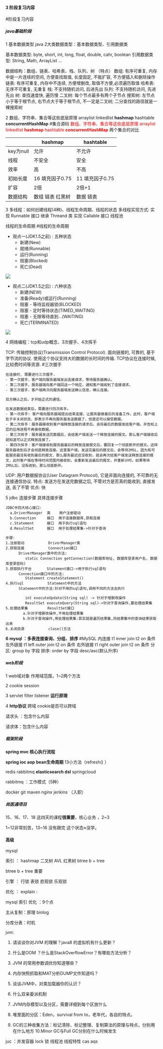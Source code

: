 #### 3 阶段复习内容
#阶段复习内容
##### java基础阶段

1 基本数据类型 java 2大类数据类型：基本数据类型、引用数据类

基本数据类型: byte, short, int, long, float, double, cahr, boolean 
引用数据类型: String, Math, ArrayList ...

数据结构：数组、链表、哈希表、栈、队列、树 （特点）
数组: 有序可重复, 内存中是一片连续的空间, 方便查找取值, 长度固定, 不能扩容, 不方便插入和删除操作 
链表: 有序可重复, 内存中不连续, 方便增删改, 取值不方便,必须遍历取值
哈希表: 无序不可重复, 无重复
栈: 不支持随机访问, 后进先出
队列: 不支持随机访问, 先进先出
树: 查找速度快, 遍历慢
	二叉树: 每个节点最多有两个子节点
	搜索树: 左节点小于等于根节点, 右节点大于等于根节点, 不一定是二叉树; 二分查找的路径就是一棵搜索树


2 数组、字符串、集合等这些底层原理 arraylist linkedlist **hashmap** hashtable **concurrentHashMap**
#集合源码 
<font color=red>数组、字符串、集合等这些底层原理 arraylist linkedlist **hashmap** hashtable **concurrentHashMap**</font>
两个集合的对比

|  | hashmap | hashtable |
| --- | - | - |
| key为null | 允许 | 不允许  |
| 线程 | 不安全 | 安全 |
| 效率 | 高 | 不高 |
| 初始长度 | 16 填充因子0.75 | 11 填充因子0.75 |
| 扩容 | 2倍 | 2倍+1 |
| 数据结构 | 数组 链表 红黑树 | 数据 链表 | 


3 多线程：如何创建线程(4种)、线程生命周期、线程的状态
 多线程实现方式: 
	实现 Runnable 接口
	继承 Threand 类
	实现 Callable 接口
	线程池

线程的生命周期
#线程的生命周期
- 观点一(JDK1.5之前) : 五种状态
	- 新建(New)
	- 就绪(Runnable)
	- 运行(Running)
	- 阻塞(Blocked)
	- 死亡(Dead) 
	
 ![](image/Pasted%20image%2020221128004208.png)

- 观点二(JDK1.5之后) :  六种状态
	- 新建(NEW)
	- 准备(Ready)或运行(Running)
	- 阻塞 - 等待监视器锁(BLOCKED)
	- 阻塞 - 定时等待状态(TIMED_WAITING)
	- 阻塞 - 无限等待直到...(WAITING)
	- 死亡(TERMINATED) 

![](image/Pasted%20image%2020221128004617.png)

4 网络编程：tcp和udp概念、3次握手、4次挥手

TCP: 传输控制协议(Transmission Control Protocol). 面向链接的, 可靠的, 基于字节流的协议. 使用这个协议支持大的数据的长时间的传输.
	TCP协议在连接时候, 比较费时间等资源.
	#三次握手 
	
	在连接时, 需要进行三次握手. 
	- 第一次握手，客户端向服务器端发出连接请求，等待服务器确认。
	- 第二次握手，服务器端向客户端回送一个响应，通知客户端收到了连接请求。
	- 第三次握手，客户端再次向服务器端发送确认信息，确认连接。

	双方确认之后，才开始正式的通信。

	在发送数据结束后，需要进行四次挥手。
	- 第一次挥手: 客户端向服务器端提出结束连接，让服务器做最后的准备工作。此时，客户端处于半关闭状态，即表示不再向服务器发送数据了，但是还可以接受数据。
	- 第二次挥手：服务器接收到客户端释放连接的请求后，会将最后的数据发给客户端。并告知上层的应用进程不再接收数据。
	- 第三次挥手：服务器发送完数据后，会给客户端发送一个释放连接的报文。那么客户端接收后就知道可以正式释放连接了。
	- 第四次挥手：客户端接收到服务器最后的释放连接报文后，要回复一个彻底断开的报文。这样服务器收到后才会彻底释放连接。这里客户端，发送完最后的报文后，会等待2MSL，因为有可能服务器没有收到最后的报文，那么服务器迟迟没收到，就会再次给客户端发送释放连接的报文，此时客户端在等待时间范围内接收到，会重新发送最后的报文，并重新计时。如果等待2MSL后，没有收到，那么彻底断开。

UDP: 用户数据报协议(User Datagram Protocol), 它是非面向连接的, 不可靠的无连接通信协议. 特点: 发送方在发送完数据之后, 不管对方是否真的能收到, 直接发送, 丢了不管
优点: 快

5 jdbc 连接步骤 具体连接步骤

	JDBC中四大核心接口:
	  a.DriverManager  类    用户注册驱动
	  b.Connection     接口  用于连接数据库,获取连接
	  c.Statement      接口  用于执行sql语句
	  d.ResultSet      接口  用于处理结果集->针对于查询
	
	步骤:
	1.注册驱动           DriverManager类
	2.获取连接           Connection接口
		  DriverManager类中的方法:
		     static Connection getConnection(数据库地址, 数据库登录用户名, 数据库登录密码)          
	3.获取执行平台       Statement接口->用于执行sql语句
		  Connection接口中的方法:
		     Statement createStatement()  	         
	4.执行sql           Statement中的方法
		  Statement中的方法:针对不用的sql语句,调用不同的方法去执行
		      
		     int executeUpdate(String sql) -> 针对于增删改操作 
		     ResultSet executeQuery(String sql)->针对于查询操作,要处理结果集        
	5.处理结果集         ResultSet接口
		    a.针对于增删改操作,不用处理结果集
		    b.针对于查询操作,用处理结果集:其实就是遍历结果集,将结果集中的查询结果获取出来	        
	6.关闭资源           close()方法

**6 mysql ：多表连接查询、分组、排序**
#MySQL 
	内连接 t1 inner join t2 on 条件
	左外链接 t1 left outer join t2 on 条件
	右外链接 t1 right outer join t2 on 条件
	分区: group by 字段
	排序: order by 字段 desc/asc(默认升序)

##### web阶段

1 web域对象 作用域范围，1~2两个方法

2 cookie session

3 servlet filter listener **运行原理**

4 **http协议** 跨域 cookie是否可以跨域

请求头 ：包含什么内容

请求体：包含什么内容

##### 框架阶段

**spring mvc 核心执行流程**

**spring ioc aop** **bean生命周期** 13小方法（refresh() ）

redis rabbitmq **elasticsearch dsl** springcloud

rabbitmq ：工作模式（5种）

docker git maven nginx jenkins （入职）

##### 尚医通项目

15、16、17、18 这四天的课程**很重要**，核心业务 ，2~3

1~12非常刻苦，13~16 没有跟完 这个状态≈没学。

#### 高级

mysql

索引 ： hashmap 二叉树 AVL 红黑树 btree b + tree

btree b + tree 重要

引擎 ： 行锁 表锁 悲观锁 乐观锁

优化 ： explain :

mysql 索引 优化 ：9个点

主从复制：原理 binlog

分库分表：时机

jvm:

1. 请谈谈你对JVM 的理解？java8 的虚拟机有什么更新？

2.  什么是OOM ？什么是StackOverflowError？有哪些方法分析？
    
3.  JVM 的常用参数调优你知道哪些？
    
4.  内存快照抓取和MAT分析DUMP文件知道吗？
    
5.  谈谈JVM中，对类加载器你的认识？
    
6.  什么双亲委派机制
    
7.  JVM内存模型以及分区，需要详细到每个区放什么
    
8.  堆里面的分区：Eden，survival from to，老年代，各自的特点。
    
9.  GC的三种收集方法：标记清除、标记整理、复制算法的原理与特点，分别用在什么地方 10.Minor GC与Full GC分别在什么时候发生
    

juc ：并发容器 lock 锁 线程池 线程特性 cas aqs